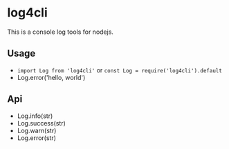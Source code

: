 # log4cli

This is a console log tools for nodejs.

## Usage

- `import Log from 'log4cli'` or `const Log = require('log4cli').default`
- Log.error('hello, world')

## Api

- Log.info(str)
- Log.success(str)
- Log.warn(str)
- Log.error(str)
